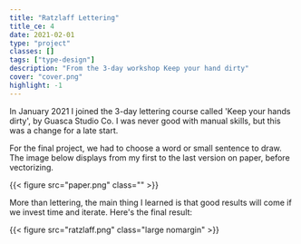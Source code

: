 ```yaml
---
title: "Ratzlaff Lettering"
title_ce: 4
date: 2021-02-01
type: "project"
classes: []
tags: ["type-design"]
description: "From the 3-day workshop Keep your hand dirty"
cover: "cover.png"
highlight: -1
---
```


In January 2021 I joined the 3-day lettering course called 'Keep your hands dirty', by Guasca Studio Co. I was never good with manual skills, but this was a change for a late start.

For the final project, we had to choose a word or small sentence to draw. The image below displays from my first to the last version on paper, before vectorizing.

{{< figure src="paper.png" class="" >}}

More than lettering, the main thing I learned is that good results will come if we invest time and iterate. Here's the final result:

{{< figure src="ratzlaff.png" class="large nomargin" >}}